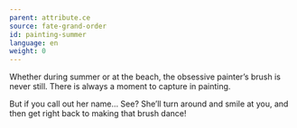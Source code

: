 ```yaml
---
parent: attribute.ce
source: fate-grand-order
id: painting-summer
language: en
weight: 0
---
```


Whether during summer or at the beach, the obsessive painter’s brush is never still. There is always a moment to capture in painting.

But if you call out her name… See? She’ll turn around and smile at you, and then get right back to making that brush dance!
